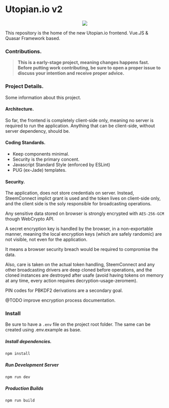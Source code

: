 # Utopian.io v2

<p align="center">
  <img src="https://cdn.steemitimages.com/DQmVV3aEvdcwPR6RuJebHWLmibTBtwsLQoc3AnD7RQFE9DA/utopian-post-banner.png" />
</p>

This repository is the home of the new Utopian.io frontend. Vue.JS & Quasar Framework based.


### Contributions.

> **This is a early-stage project, meaning changes happens fast. Before putting work contributing, be sure to open a 
proper issue to discuss your intention and receive proper advice.**

### Project Details.

Some information about this project.

#### Architecture.

So far, the frontend is completely client-side only, meaning no server is required to run the application. Anything that 
can be client-side, without server dependency, should be.

#### Coding Standards.

- Keep components minimal.
- Security is the primary concent.
- Javascript Standard Style (enforced by ESLint)
- PUG (ex-Jade) templates.

#### Security.

The application, does not store credentials on server. Instead, SteemConnect implict grant is used and the token lives 
on client-side only, and the client side is the soly responsible for broadcasting operations.

Any sensitive data stored on browser is strongly encrypted with `AES-256-GCM` though WebCrypto API.

A secret encryption key is handled by the browser, in a non-exportable manner, meaning the local encryption keys (which 
are safely randomic) are not visible, not even for the application.

It means a browser security breach would be required to compromise the data.

Also, care is taken on the actual token handling, SteemConnect and any other broadcasting drivers are deep cloned before 
operations, and the cloned instances are destroyed after usafe (avoid having tokens on memory at any time, every action 
requires decryption-usage-zeromem).

PIN codes for PBKDF2 derivations are a secondary goal.

@TODO improve encryption process documentation.

### Install

Be sure to have a `.env` file on the project root folder. The same can be created using .env.example as base.

##### Install dependencies.

```shell
npm install
```

##### Run Development Server

```shell
npm run dev
```

##### Production Builds

```shell
npm run build
```

